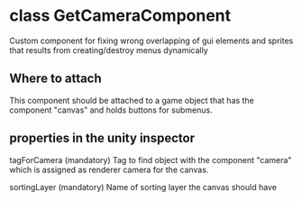 # class GetCameraComponent

Custom component for fixing wrong overlapping of gui elements and sprites that results from creating/destroy menus dynamically

## Where to attach

This component should be attached to a game object that has the component "canvas" and holds buttons for submenus.  

## properties in the unity inspector

tagForCamera (mandatory)
Tag to find object with the component "camera" which is assigned as renderer camera for the canvas.  

sortingLayer (mandatory)
Name of sorting layer the canvas should have
